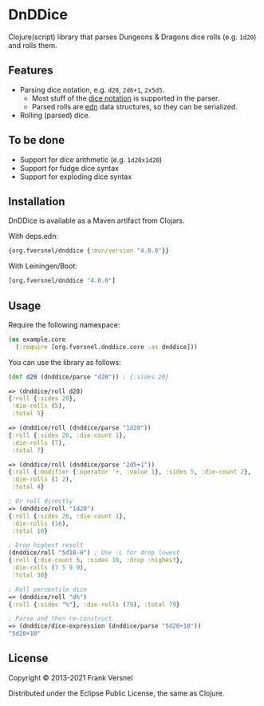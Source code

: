 # DnDDice

Clojure(script) library that parses Dungeons & Dragons dice rolls (e.g. `1d20`)
and rolls them.

## Features

* Parsing dice notation, e.g. `d20`, `2d6+1`, `2x5d5`.
	* Most stuff of the [dice notation](http://en.wikipedia.org/wiki/Dice_notation) is supported in
	  the parser.
	* Parsed rolls are [edn](https://github.com/edn-format/edn) data
	  structures, so they can be serialized.
* Rolling (parsed) dice.

## To be done

* Support for dice arithmetic (e.g. `1d20x1d20`)
* Support for fudge dice syntax
* Support for exploding dice syntax

## Installation

DnDDice is available as a Maven artifact from Clojars.

With deps.edn:

```clojure
{org.fversnel/dnddice {:mvn/version "4.0.0"}}
```

With Leiningen/Boot:

```clojure
[org.fversnel/dnddice "4.0.0"]
```

## Usage

Require the following namespace:

```clojure
(ns example.core
  (:require [org.fversnel.dnddice.core :as dnddice]))
```

You can use the library as follows:

```clojure
(def d20 (dnddice/parse "d20")) ; {:sides 20}

=> (dnddice/roll d20)
{:roll {:sides 20},
 :die-rolls (5),
 :total 5}

=> (dnddice/roll (dnddice/parse "1d20"))
{:roll {:sides 20, :die-count 1},
 :die-rolls (7),
 :total 7}

=> (dnddice/roll (dnddice/parse "2d5+1"))
{:roll {:modifier {:operator '+, :value 1}, :sides 5, :die-count 2},
 :die-rolls (1 2),
 :total 4}

; Or roll directly
=> (dnddice/roll "1d20")
{:roll {:sides 20, :die-count 1},
 :die-rolls (16),
 :total 16}

; Drop highest result
(dnddice/roll "5d10-H") ; Use -L for drop lowest
{:roll {:die-count 5, :sides 10, :drop :highest},
 :die-rolls (7 5 9 9),
 :total 30}

; Roll percentile dice
=> (dnddice/roll "d%")
{:roll {:sides "%"}, :die-rolls (79), :total 79}

; Parse and then re-construct
=> (dnddice/dice-expression (dnddice/parse "5d20+10"))
"5d20+10"
```

## License

Copyright © 2013-2021 Frank Versnel

Distributed under the Eclipse Public License, the same as Clojure.
